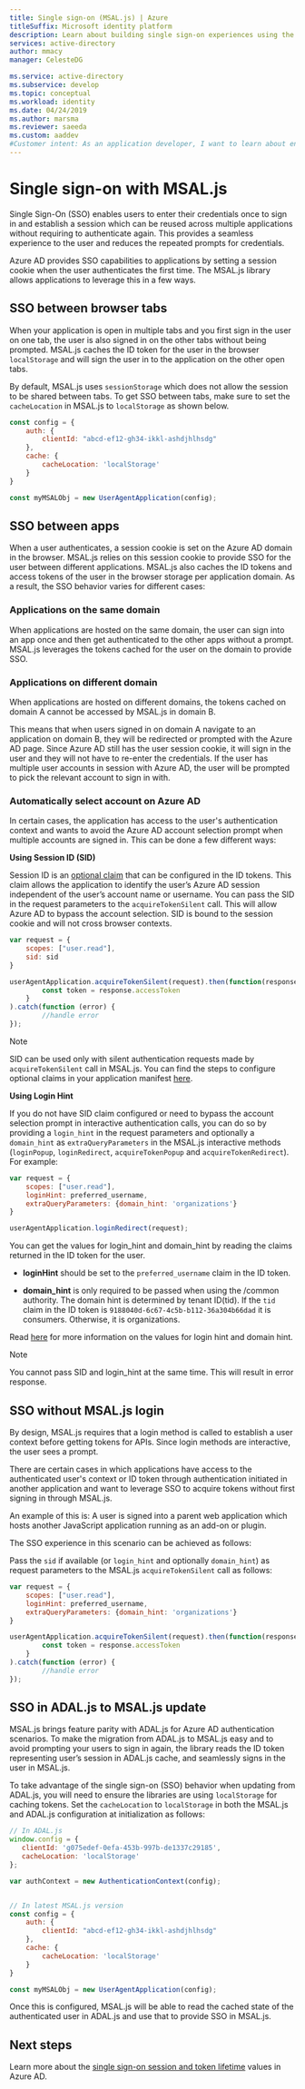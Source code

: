 ```yaml
---
title: Single sign-on (MSAL.js) | Azure
titleSuffix: Microsoft identity platform
description: Learn about building single sign-on experiences using the Microsoft Authentication Library for JavaScript (MSAL.js).
services: active-directory
author: mmacy
manager: CelesteDG

ms.service: active-directory
ms.subservice: develop
ms.topic: conceptual
ms.workload: identity
ms.date: 04/24/2019
ms.author: marsma
ms.reviewer: saeeda
ms.custom: aaddev
#Customer intent: As an application developer, I want to learn about enabling single sign on experiences with MSAL.js library so I can decide if this platform meets my application development needs and requirements.
---
```


# Single sign-on with MSAL.js

Single Sign-On (SSO) enables users to enter their credentials once to sign in and establish a session which can be reused across multiple applications without requiring to authenticate again. This provides a seamless experience to the user and reduces the repeated prompts for credentials.

Azure AD provides SSO capabilities to applications by setting a session cookie when the user authenticates the first time. The MSAL.js library allows applications to leverage this in a few ways.

## SSO between browser tabs

When your application is open in multiple tabs and you first sign in the user on one tab, the user is also signed in on the other tabs without being prompted. MSAL.js caches the ID token for the user in the browser `localStorage` and will sign the user in to the application on the other open tabs.

By default, MSAL.js uses `sessionStorage` which does not allow the session to be shared between tabs. To get SSO between tabs, make sure to set the `cacheLocation` in MSAL.js to `localStorage` as shown below.

```javascript
const config = {
    auth: {
        clientId: "abcd-ef12-gh34-ikkl-ashdjhlhsdg"
    },
    cache: {
        cacheLocation: 'localStorage'
    }
}

const myMSALObj = new UserAgentApplication(config);
```

## SSO between apps

When a user authenticates, a session cookie is set on the Azure AD domain in the browser. MSAL.js relies on this session cookie to provide SSO for the user between different applications. MSAL.js also caches the ID tokens and access tokens of the user in the browser storage per application domain. As a result, the SSO behavior varies for different cases:

### Applications on the same domain

When applications are hosted on the same domain, the user can sign into an app once and then get authenticated to the other apps without a prompt. MSAL.js leverages the tokens cached for the user on the domain to provide SSO.

### Applications on different domain

When applications are hosted on different domains, the tokens cached on domain A cannot be accessed by MSAL.js in domain B.

This means that when users signed in on domain A navigate to an application on domain B, they will be redirected or prompted with the Azure AD page. Since Azure AD still has the user session cookie, it will sign in the user and they will not have to re-enter the credentials. If the user has multiple user accounts in session with Azure AD, the user will be prompted to pick the relevant account to sign in with.

### Automatically select account on Azure AD

In certain cases, the application has access to the user's authentication context and wants to avoid the Azure AD account selection prompt when multiple accounts are signed in.  This can be done a few different ways:

**Using Session ID (SID)**

Session ID is an [optional claim](active-directory-optional-claims.md) that can be configured in the ID tokens. This claim allows the application to identify the user’s Azure AD session independent of the user’s account name or username. You can pass the SID in the request parameters to the `acquireTokenSilent` call. This will allow Azure AD to bypass the account selection. SID is bound to the session cookie and will not cross browser contexts.

```javascript
var request = {
    scopes: ["user.read"],
    sid: sid
}

userAgentApplication.acquireTokenSilent(request).then(function(response) {
        const token = response.accessToken
    }
).catch(function (error) {
        //handle error
});
```

> [!Note]
> SID can be used only with silent authentication requests made by `acquireTokenSilent` call in MSAL.js.
You can find the steps to configure optional claims in your application manifest [here](active-directory-optional-claims.md).

**Using Login Hint**

If you do not have SID claim configured or need to bypass the account selection prompt in interactive authentication calls, you can do so by providing a `login_hint` in the request parameters and optionally a `domain_hint` as `extraQueryParameters` in the MSAL.js interactive methods (`loginPopup`, `loginRedirect`, `acquireTokenPopup` and `acquireTokenRedirect`). For example:

```javascript
var request = {
    scopes: ["user.read"],
    loginHint: preferred_username,
    extraQueryParameters: {domain_hint: 'organizations'}
}

userAgentApplication.loginRedirect(request);
```

You can get the values for login_hint and domain_hint by reading the claims returned in the ID token for the user.

* **loginHint** should be set to the `preferred_username` claim in the ID token.

* **domain_hint** is only required to be passed when using the /common authority. The domain hint is determined by tenant ID(tid).  If the `tid` claim in the ID token is `9188040d-6c67-4c5b-b112-36a304b66dad` it is consumers. Otherwise, it is organizations.

Read [here](v2-oauth2-implicit-grant-flow.md) for more information on the values for login hint and domain hint.

> [!Note]
> You cannot pass SID and login_hint at the same time. This will result in error response.

## SSO without MSAL.js login

By design, MSAL.js requires that a login method is called to establish a user context before getting tokens for APIs. Since login methods are interactive, the user sees a prompt.

There are certain cases in which applications have access to the authenticated user's context or ID token through authentication initiated in another application and want to leverage SSO to acquire tokens without first signing in through MSAL.js.

An example of this is: A user is signed into a parent web application which hosts another JavaScript application running as an add-on or plugin.

The SSO experience in this scenario can be achieved as follows:

Pass the `sid` if available (or `login_hint` and optionally `domain_hint`) as request parameters to the MSAL.js `acquireTokenSilent` call as follows:

```javascript
var request = {
    scopes: ["user.read"],
    loginHint: preferred_username,
    extraQueryParameters: {domain_hint: 'organizations'}
}

userAgentApplication.acquireTokenSilent(request).then(function(response) {
        const token = response.accessToken
    }
).catch(function (error) {
        //handle error
});
```

## SSO in ADAL.js to MSAL.js update

MSAL.js brings feature parity with ADAL.js for Azure AD authentication scenarios. To make the migration from ADAL.js to MSAL.js easy and to avoid prompting your users to sign in again, the library reads the ID token representing user’s session in ADAL.js cache, and seamlessly signs in the user in MSAL.js.

To take advantage of the single sign-on (SSO) behavior when updating from ADAL.js, you will need to ensure the libraries are using `localStorage` for caching tokens. Set the `cacheLocation` to `localStorage` in both the MSAL.js and ADAL.js configuration at initialization as follows:


```javascript
// In ADAL.js
window.config = {
   clientId: 'g075edef-0efa-453b-997b-de1337c29185',
   cacheLocation: 'localStorage'
};

var authContext = new AuthenticationContext(config);


// In latest MSAL.js version
const config = {
    auth: {
        clientId: "abcd-ef12-gh34-ikkl-ashdjhlhsdg"
    },
    cache: {
        cacheLocation: 'localStorage'
    }
}

const myMSALObj = new UserAgentApplication(config);
```

Once this is configured, MSAL.js will be able to read the cached state of the authenticated user in ADAL.js and use that to provide SSO in MSAL.js.

## Next steps

Learn more about the [single sign-on session and token lifetime](active-directory-configurable-token-lifetimes.md) values in Azure AD.
